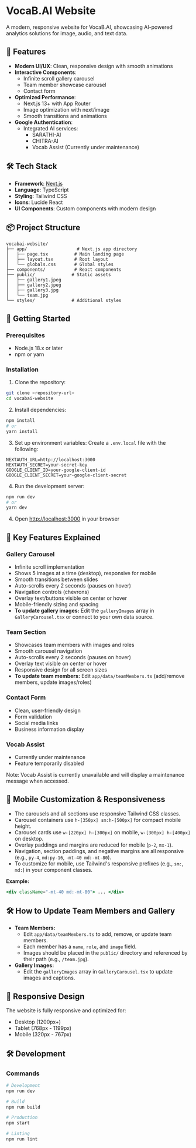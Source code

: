 # VocaB.AI Website

A modern, responsive website for VocaB.AI, showcasing AI-powered analytics solutions for image, audio, and text data.

## 🚀 Features

- **Modern UI/UX**: Clean, responsive design with smooth animations
- **Interactive Components**:
  - Infinite scroll gallery carousel
  - Team member showcase carousel
  - Contact form
- **Optimized Performance**:
  - Next.js 13+ with App Router
  - Image optimization with next/image
  - Smooth transitions and animations
- **Google Authentication**:
  - Integrated AI services:
    - SARATHI-AI
    - CHITRA-AI
    - Vocab Assist (Currently under maintenance)

## 🛠️ Tech Stack

- **Framework**: [Next.js](https://nextjs.org/)
- **Language**: TypeScript
- **Styling**: Tailwind CSS
- **Icons**: Lucide React
- **UI Components**: Custom components with modern design

## 📦 Project Structure

```
vocabai-website/
├── app/                   # Next.js app directory
│   ├── page.tsx          # Main landing page
│   ├── layout.tsx        # Root layout
│   └── globals.css       # Global styles
├── components/           # React components
├── public/              # Static assets
│   ├── gallery1.jpeg
│   ├── gallery2.jpeg
│   ├── gallery3.jpg
│   └── team.jpg
└── styles/              # Additional styles
```

## 🚀 Getting Started

### Prerequisites

- Node.js 18.x or later
- npm or yarn

### Installation

1. Clone the repository:
```bash
git clone <repository-url>
cd vocabai-website
```

2. Install dependencies:
```bash
npm install
# or
yarn install
```

3. Set up environment variables:
Create a `.env.local` file with the following:
```
NEXTAUTH_URL=http://localhost:3000
NEXTAUTH_SECRET=your-secret-key
GOOGLE_CLIENT_ID=your-google-client-id
GOOGLE_CLIENT_SECRET=your-google-client-secret
```

4. Run the development server:
```bash
npm run dev
# or
yarn dev
```

4. Open [http://localhost:3000](http://localhost:3000) in your browser

## 🎯 Key Features Explained

### Gallery Carousel
- Infinite scroll implementation
- Shows 5 images at a time (desktop), responsive for mobile
- Smooth transitions between slides
- Auto-scrolls every 2 seconds (pauses on hover)
- Navigation controls (chevrons)
- Overlay text/buttons visible on center or hover
- Mobile-friendly sizing and spacing
- **To update gallery images:** Edit the `galleryImages` array in `GalleryCarousel.tsx` or connect to your own data source.

### Team Section
- Showcases team members with images and roles
- Smooth carousel navigation
- Auto-scrolls every 2 seconds (pauses on hover)
- Overlay text visible on center or hover
- Responsive design for all screen sizes
- **To update team members:** Edit `app/data/teamMembers.ts` (add/remove members, update images/roles)

### Contact Form
- Clean, user-friendly design
- Form validation
- Social media links
- Business information display

### Vocab Assist
- Currently under maintenance
- Feature temporarily disabled

Note: Vocab Assist is currently unavailable and will display a maintenance message when accessed.

## 📱 Mobile Customization & Responsiveness

- The carousels and all sections use responsive Tailwind CSS classes.
- Carousel containers use `h-[350px] sm:h-[500px]` for compact mobile height.
- Carousel cards use `w-[220px] h-[300px]` on mobile, `w-[300px] h-[400px]` on desktop.
- Overlay paddings and margins are reduced for mobile (`p-2`, `mx-1`).
- Navigation, section paddings, and negative margins are all responsive (e.g., `py-4`, `md:py-16`, `-mt-40 md:-mt-80`).
- To customize for mobile, use Tailwind's responsive prefixes (e.g., `sm:`, `md:`) in your component classes.

**Example:**
```jsx
<div className="-mt-40 md:-mt-80"> ... </div>
```

## 🛠️ How to Update Team Members and Gallery

- **Team Members:**
  - Edit `app/data/teamMembers.ts` to add, remove, or update team members.
  - Each member has a `name`, `role`, and `image` field.
  - Images should be placed in the `public/` directory and referenced by their path (e.g., `/team.jpg`).
- **Gallery Images:**
  - Edit the `galleryImages` array in `GalleryCarousel.tsx` to update images and captions.

## 📱 Responsive Design

The website is fully responsive and optimized for:
- Desktop (1200px+)
- Tablet (768px - 1199px)
- Mobile (320px - 767px)


## 🛠️ Development

### Commands

```bash
# Development
npm run dev

# Build
npm run build

# Production
npm start

# Linting
npm run lint
```

